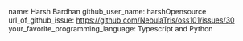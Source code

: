 name: Harsh Bardhan
github_user_name: harshOpensource
url_of_github_issue: https://github.com/NebulaTris/oss101/issues/30
your_favorite_programming_language: Typescript and Python
